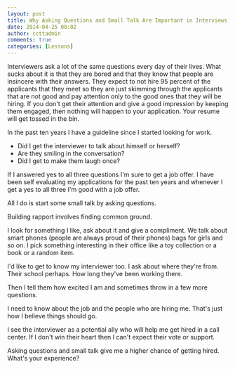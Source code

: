 ```yaml
---
layout: post
title: Why Asking Questions and Small Talk Are Important in Interviews
date: 2014-04-25 08:02
author: ccttadmin
comments: true
categories: [Lessons]
---
```

Interviewers ask a lot of the same questions every day of their lives. What sucks about it is that they are bored and that they know that people are insincere with their answers. They expect to not hire 95 percent of the applicants that they meet so they are just skimming through the applicants that are not good and pay attention only to the good ones that they will be hiring. If you don't get their attention and give a good impression by keeping them engaged, then nothing will happen to your application. Your resume will get tossed in the bin.

In the past ten years I have a guideline since I started looking for work.

<ul>
    <li>Did I get the interviewer to talk about himself or herself?</li>
    <li>Are they smiling in the conversation?</li>
    <li>Did I get to make them laugh once?</li>
</ul>

If I answered yes to all three questions I'm sure to get a job offer. I have been self evaluating my applications for the past ten years and whenever I get a yes to all three I'm good with a job offer.

All I do is start some small talk by asking questions.

Building rapport involves finding common ground.

I look for something I like, ask about it and give a compliment. We talk about smart phones (people are always proud of their phones) bags for girls and so on. I pick something interesting in their office like a toy collection or a book or a random item.

I'd like to get to know my interviewer too. I ask about where they're from. Their school perhaps. How long they've been working there.

Then I tell them how excited I am and sometimes throw in a few more questions.

I need to know about the job and the people who are hiring me. That's just how I believe things should go.

I see the interviewer as a potential ally who will help me get hired in a call center. If I don't win their heart then I can't expect their vote or support.

Asking questions and small talk give me a higher chance of getting hired. What's your experience?
